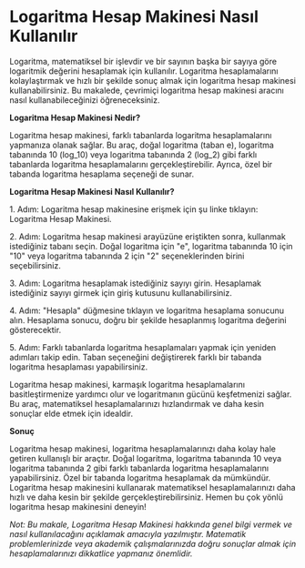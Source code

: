 Logaritma Hesap Makinesi Nasıl Kullanılır
=========================================

Logaritma, matematiksel bir işlevdir ve bir sayının başka bir sayıya göre logaritmik değerini hesaplamak için kullanılır. Logaritma hesaplamalarını kolaylaştırmak ve hızlı bir şekilde sonuç almak için logaritma hesap makinesi kullanabilirsiniz. Bu makalede, çevrimiçi logaritma hesap makinesi aracını nasıl kullanabileceğinizi öğreneceksiniz.

**Logaritma Hesap Makinesi Nedir?**

Logaritma hesap makinesi, farklı tabanlarda logaritma hesaplamalarını yapmanıza olanak sağlar. Bu araç, doğal logaritma (taban e), logaritma tabanında 10 (log\_10) veya logaritma tabanında 2 (log\_2) gibi farklı tabanlarda logaritma hesaplamalarını gerçekleştirebilir. Ayrıca, özel bir tabanda logaritma hesaplama seçeneği de sunar.

**Logaritma Hesap Makinesi Nasıl Kullanılır?**

1\. Adım: Logaritma hesap makinesine erişmek için şu linke tıklayın: Logaritma Hesap Makinesi.

2\. Adım: Logaritma hesap makinesi arayüzüne eriştikten sonra, kullanmak istediğiniz tabanı seçin. Doğal logaritma için "e", logaritma tabanında 10 için "10" veya logaritma tabanında 2 için "2" seçeneklerinden birini seçebilirsiniz.

3\. Adım: Logaritma hesaplamak istediğiniz sayıyı girin. Hesaplamak istediğiniz sayıyı girmek için giriş kutusunu kullanabilirsiniz.

4\. Adım: "Hesapla" düğmesine tıklayın ve logaritma hesaplama sonucunu alın. Hesaplama sonucu, doğru bir şekilde hesaplanmış logaritma değerini gösterecektir.

5\. Adım: Farklı tabanlarda logaritma hesaplamaları yapmak için yeniden adımları takip edin. Taban seçeneğini değiştirerek farklı bir tabanda logaritma hesaplaması yapabilirsiniz.

Logaritma hesap makinesi, karmaşık logaritma hesaplamalarını basitleştirmenize yardımcı olur ve logaritmanın gücünü keşfetmenizi sağlar. Bu araç, matematiksel hesaplamalarınızı hızlandırmak ve daha kesin sonuçlar elde etmek için idealdir.

**Sonuç**

Logaritma hesap makinesi, logaritma hesaplamalarınızı daha kolay hale getiren kullanışlı bir araçtır. Doğal logaritma, logaritma tabanında 10 veya logaritma tabanında 2 gibi farklı tabanlarda logaritma hesaplamalarını yapabilirsiniz. Özel bir tabanda logaritma hesaplamak da mümkündür. Logaritma hesap makinesini kullanarak matematiksel hesaplamalarınızı daha hızlı ve daha kesin bir şekilde gerçekleştirebilirsiniz. Hemen bu çok yönlü logaritma hesap makinesini deneyin!

*Not: Bu makale, Logaritma Hesap Makinesi hakkında genel bilgi vermek ve nasıl kullanılacağını açıklamak amacıyla yazılmıştır. Matematik problemlerinizde veya akademik çalışmalarınızda doğru sonuçlar almak için hesaplamalarınızı dikkatlice yapmanız önemlidir.*